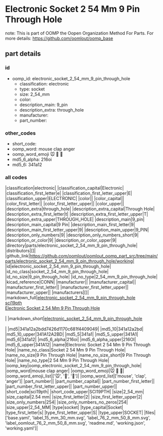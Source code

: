 # Electronic Socket 2 54 Mm 9 Pin Through Hole  

note: This is part of OOMP the Oopen Organization Method For Parts. For more details: https://github.com/oomlout/oomp_base

##  part details





### id
* oomp_id: electronic_socket_2_54_mm_9_pin_through_hole
  * classification: electronic
  * type: socket
  * size: 2_54_mm
  * color: 
  * description_main: 9_pin
  * description_extra: through_hole
  * manufacturer: 
  * part_number: 

### other_codes
* short_code: 
* oomp_word: mouse clap anger
* oomp_word_emoji :mouse: :clap: :anger:
* md5_6_alpha: 216oi
* md5_6: 341a12

### all codes 
|classification|electronic|
|classification_capital|Electronic|
|classification_first_letter|e|
|classification_first_letter_upper|E|
|classification_upper|ELECTRONIC|
|color||
|color_capital||
|color_first_letter||
|color_first_letter_upper||
|color_upper||
|description_extra|through_hole|
|description_extra_capital|Through Hole|
|description_extra_first_letter|t|
|description_extra_first_letter_upper|T|
|description_extra_upper|THROUGH_HOLE|
|description_main|9_pin|
|description_main_capital|9 Pin|
|description_main_first_letter|9|
|description_main_first_letter_upper|9|
|description_main_upper|9_PIN|
|description_only_numbers|9|
|description_only_numbers_short|9|
|description_or_color|9|
|description_or_color_upper|9|
|directory|parts/electronic_socket_2_54_mm_9_pin_through_hole|
|distributors|[]|
|github_link|https://github.com/oomlout/oomlout_oomp_part_src/tree/main/parts/electronic_socket_2_54_mm_9_pin_through_hole/working|
|id|electronic_socket_2_54_mm_9_pin_through_hole|
|id_no_class|socket_2_54_mm_9_pin_through_hole|
|id_no_size|9_pin_through_hole|
|id_no_type|2_54_mm_9_pin_through_hole|
|kicad_reference|CONN|
|manufacturer||
|manufacturer_capital||
|manufacturer_first_letter||
|manufacturer_first_letter_upper||
|manufacturer_upper||
|manufacturers|[]|
|markdown_full|[electronic_socket_2_54_mm_9_pin_through_hole](https://github.com/oomlout/oomlout_oomp_part_src/tree/main/parts/electronic_socket_2_54_mm_9_pin_through_hole/working)<br>[sci19pth](https://github.com/oomlout/oomlout_oomp_part_src/tree/main/parts/electronic_socket_2_54_mm_9_pin_through_hole/working)<br>[Electronic Socket 2 54 Mm 9 Pin Through Hole](https://github.com/oomlout/oomlout_oomp_part_src/tree/main/parts/electronic_socket_2_54_mm_9_pin_through_hole/working)<br><br>|
|markdown_short|[electronic_socket_2_54_mm_9_pin_through_hole](https://github.com/oomlout/oomlout_oomp_part_src/tree/main/parts/electronic_socket_2_54_mm_9_pin_through_hole/working)<br><br>|
|md5|341a12a2bdd7426d1170c681f4409049|
|md5_10|341a12a2bd|
|md5_10_upper|341A12A2BD|
|md5_5|341a1|
|md5_5_upper|341A1|
|md5_6|341a12|
|md5_6_alpha|216oi|
|md5_6_alpha_upper|216OI|
|md5_6_upper|341A12|
|name|Electronic Socket 2 54 Mm 9 Pin Through Hole|
|name_no_class|Socket 2 54 Mm 9 Pin Through Hole|
|name_no_size|9 Pin Through Hole|
|name_no_size_short|9 Pin Through Hole|
|name_no_type|2 54 Mm 9 Pin Through Hole|
|oomp_key|oomp_electronic_socket_2_54_mm_9_pin_through_hole|
|oomp_word|mouse clap anger|
|oomp_word_emoji|:mouse: :clap: :anger:|
|oomp_word_emoji_list|[':mouse:', ':clap:', ':anger:']|
|oomp_word_list|['mouse', 'clap', 'anger']|
|part_number||
|part_number_capital||
|part_number_first_letter||
|part_number_first_letter_upper||
|part_number_upper||
|short_code|sci19pth|
|short_code_upper|SCI19PTH|
|size|2_54_mm|
|size_capital|2.54 mm|
|size_first_letter|2|
|size_first_letter_upper|2|
|size_only_numbers|254|
|size_only_numbers_no_zeros|254|
|size_upper|2_54_MM|
|type|socket|
|type_capital|Socket|
|type_first_letter|s|
|type_first_letter_upper|S|
|type_upper|SOCKET|
|files|['base.yaml', 'label_15_mm_30_mm.svg', 'label_76_2_mm_50_8_mm.svg', 'label_oomlout_76_2_mm_50_8_mm.svg', 'readme.md', 'working.json', 'working.yaml']|

